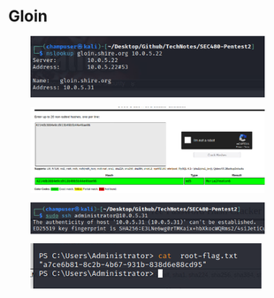 # Gloin

<figure><img src=".gitbook/assets/image (2) (1).png" alt=""><figcaption></figcaption></figure>



<figure><img src=".gitbook/assets/image (35) (1).png" alt=""><figcaption></figcaption></figure>

<figure><img src=".gitbook/assets/image (21).png" alt=""><figcaption></figcaption></figure>

<figure><img src=".gitbook/assets/image (7).png" alt=""><figcaption></figcaption></figure>


